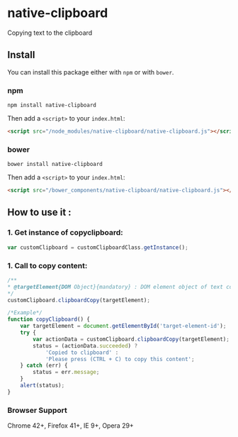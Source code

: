 # native-clipboard
Copying text to the clipboard

## Install
You can install this package either with `npm` or with `bower`.


### npm

```shell
npm install native-clipboard
```

Then add a `<script>` to your `index.html`:

```html
<script src="/node_modules/native-clipboard/native-clipboard.js"></script>
```

### bower

```shell
bower install native-clipboard
```

Then add a `<script>` to your `index.html`:

```html
<script src="/bower_components/native-clipboard/native-clipboard.js"></script>
```

## How to use it :

### 1. Get instance of copyclipboard:
```javascript
var customClipboard = customClipboardClass.getInstance();
```

### 1. Call to copy content:
```javascript
/**
* @targetElement{DOM Object}{mandatory} : DOM element object of text container.
*/
customClipboard.clipboardCopy(targetElement);

/*Example*/
function copyClipboard() {
	var targetElement = document.getElementById('target-element-id');
	try {
		var actionData = customClipboard.clipboardCopy(targetElement);
		status = (actionData.succeeded) ?
			'Copied to clipboard' :
			'Please press (CTRL + C) to copy this content';
	} catch (err) {
		status = err.message;
	}
	alert(status);
}
```

### Browser Support
Chrome 42+, Firefox 41+, IE 9+, Opera 29+
